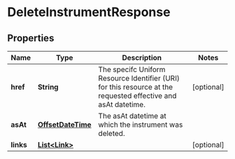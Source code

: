 

# DeleteInstrumentResponse

## Properties

Name | Type | Description | Notes
------------ | ------------- | ------------- | -------------
**href** | **String** | The specifc Uniform Resource Identifier (URI) for this resource at the requested effective and asAt datetime. |  [optional]
**asAt** | [**OffsetDateTime**](OffsetDateTime.md) | The asAt datetime at which the instrument was deleted. | 
**links** | [**List&lt;Link&gt;**](Link.md) |  |  [optional]



